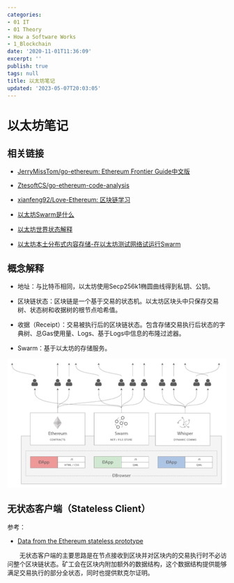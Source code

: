 ```yaml
---
categories:
- 01 IT
- 01 Theory
- How a Software Works
- 1_Blockchain
date: '2020-11-01T11:36:09'
excerpt: ''
publish: true
tags: null
title: 以太坊笔记
updated: '2023-05-07T20:03:05'
---
```


# 以太坊笔记

## 相关链接

- [JerryMissTom/go-ethereum: Ethereum Frontier Guide中文版](https://github.com/JerryMissTom/go-ethereum)

- [ZtesoftCS/go-ethereum-code-analysis](https://github.com/ZtesoftCS/go-ethereum-code-analysis)

- [xianfeng92/Love-Ethereum: 区块链学习](https://github.com/xianfeng92/Love-Ethereum)

- [以太坊Swarm是什么](https://ethereum.stackexchange.com/questions/375/what-is-swarm-and-what-is-it-used-for)

- [以太坊世界状态解释](https://ethfans.org/posts/diving-into-ethereums-world-state-part-1)

- [以太坊本土分布式内容存储-在以太坊测试网络试运行Swarm](https://ethfans.org/posts/getting-started-with-ethereum-s-swarm-on-the-testnet)

## 概念解释

- 地址：与比特币相同，以太坊使用Secp256k1椭圆曲线得到私钥、公钥。

- 区块链状态：区块链是一个基于交易的状态机。以太坊区块头中只保存交易树、状态树和收据树的根节点哈希值。

- 收据（Receipt）：交易被执行后的区块链状态。包含存储交易执行后状态的字典树、总Gas使用量、Logs、基于Logs中信息的布隆过滤器。

- Swarm：基于以太坊的存储服务。

![](Ethereum_Notes/20190302100828.png)

## 无状态客户端（Stateless Client）

参考：

- [Data from the Ethereum stateless prototype](https://medium.com/@akhounov/data-from-the-ethereum-stateless-prototype-8c69479c8abc)

　　无状态客户端的主要思路是在节点接收到区块并对区块内的交易执行时不必访问整个区块链状态。矿工会在区块内附加额外的数据结构，这个数据结构提供能够满足交易执行的部分全状态，同时也提供默克尔证明。
